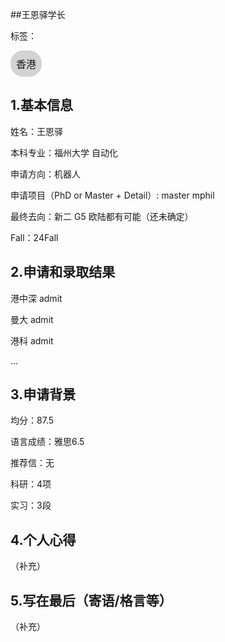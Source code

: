 ##王恩驿学长

标签：
<a href="https://fzu-fly.online/flying/jk/" target="_blank">
  <div class="box">
    <div class="text">香港</div>
  </div>
</a>

<style>
.box {
  display: inline-block;
  border: 1px solid lightgray; /* 边框颜色 */
  padding: 8px;
  border-radius: 20px; /* 弧度大小 */
  background-color: lightgray; /* 默认背景色 */
  transition: background-color 0.3s ease; /* 添加过渡效果 */
}

.box:hover {
  background-color: #7E56C2; /* 鼠标悬停时的背景色 */
}

.text {
  font-size: 16px;
  text-align: center;
}
</style>

<style>
a[style] {
  position: relative;
}

a[style]:hover {
  background-color: purple;
}
</style>

## 1.基本信息
姓名：王恩驿

本科专业：福州大学 自动化

申请方向：机器人

申请项目（PhD or Master + Detail）: master mphil

最终去向：新二 G5 欧陆都有可能（还未确定）

Fall：24Fall

## 2.申请和录取结果

港中深 admit

曼大 admit

港科 admit

...

## 3.申请背景
均分：87.5

语言成绩：雅思6.5

推荐信：无

科研：4项

实习：3段

## 4.个人心得
（补充）


## 5.写在最后（寄语/格言等）
（补充）


